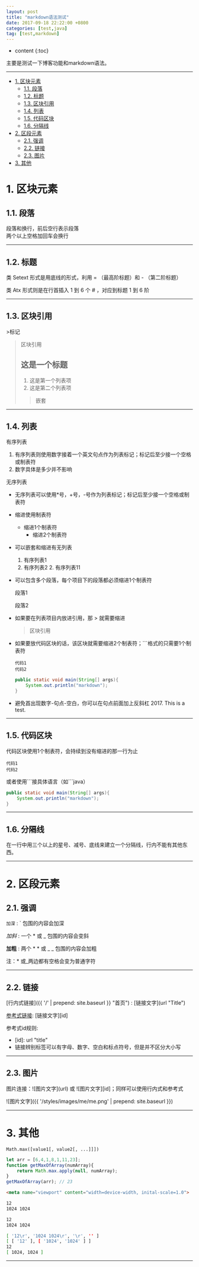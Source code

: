 ```yaml
---
layout: post
title: "markdown语法测试"
date: 2017-09-18 22:22:00 +0800
categories: [test,java]
tag: [test,markdown]
---
```

* content
{:toc}

主要是测试一下博客功能和markdown语法。

---

<!-- more -->
<!-- TOC -->

- [1. 区块元素](#1-区块元素)
    - [1.1. 段落](#11-段落)
    - [1.2. 标题](#12-标题)
    - [1.3. 区块引用](#13-区块引用)
    - [1.4. 列表](#14-列表)
    - [1.5. 代码区块](#15-代码区块)
    - [1.6. 分隔线](#16-分隔线)
- [2. 区段元素](#2-区段元素)
    - [2.1. 强调](#21-强调)
    - [2.2. 链接](#22-链接)
    - [2.3. 图片](#23-图片)
- [3. 其他](#3-其他)


<!-- /TOC -->

#   1. 区块元素

##  1.1. 段落

段落和换行，前后空行表示段落<br/>
两个以上空格加回车会换行

---

##  1.2. 标题

类 Setext 形式是用底线的形式，利用 = （最高阶标题）和 - （第二阶标题）

类 Atx 形式则是在行首插入 1 到 6 个 # ，对应到标题 1 到 6 阶

---

##  1.3. 区块引用

\>标记

>区块引用
>
> ## 这是一个标题
>
> 1.    这是第一个列表项
> 2.    这是第二个列表项
>
>>嵌套

---

##  1.4. 列表

有序列表
1.  有序列表则使用数字接着一个英文句点作为列表标记；标记后至少接一个空格或制表符
3.  数字具体是多少并不影响


无序列表
*   无序列表可以使用*号，+号，-号作为列表标记；标记后至少接一个空格或制表符
*   缩进使用制表符
    *   缩进1个制表符
        *   缩进2个制表符
*   可以嵌套和缩进有无列表
    1.  有序列表1
    2.  有序列表2
        2.  有序列表11
*   可以包含多个段落，每个项目下的段落都必须缩进1个制表符

    段落1

    段落2
*   如果要在列表项目内放进引用，那 > 就需要缩进
    >区块引用
*   如果要放代码区块的话，该区块就需要缩进2个制表符；```格式的只需要1个制表符

        代码1
        代码2

    ```java
    public static void main(String[] args){
        System.out.println("markdown");
    }
    ```
*   避免首出现数字-句点-空白，你可以在句点前面加上反斜杠
    2017\. This is a test.

---

##  1.5. 代码区块

代码区块使用1个制表符，会持续到没有缩进的那一行为止

    代码1
    代码2

或者使用```接具体语言（如\`\`\`java）
```java
public static void main(String[] args){
    System.out.println("markdown");
}
```

---

##  1.6. 分隔线

在一行中用三个以上的星号、减号、底线来建立一个分隔线，行内不能有其他东西。

---

#   2. 区段元素

##  2.1. 强调

`加深` : \` 包围的内容会加深

*加斜* : 一个 * 或 _ 包围的内容会变斜

**加粗** : 两个 *  * 或 _  _ 包围的内容会加粗

注：\* 或\_两边都有空格会变为普通字符

---

##  2.2. 链接

[行内式链接]({{ '/' | prepend: site.baseurl }} "首页") : \[链接文字](url "Title")

[参考式链接][1]: \[链接文字][id]

[1]:    http://www.baidu.com/

 参考式id规则:
 *   \[id]: url "title"
 *   链接辨别标签可以有字母、数字、空白和标点符号，但是并不区分大小写

---

##  2.3. 图片

图片连接：\!\[图片文字](url) 或 \![图片文字][id]；同样可以使用行内式和参考式

![图片文字]({{ '/styles/images/me/me.png' | prepend: site.baseurl }})

---

#   3. 其他

```Syntax
Math.max([value1[, value2[, ...]]])
```

```js
let arr = [6,4,1,8,1,11,23];
function getMaxOfArray(numArray){
    return Math.max.apply(null, numArray);
}
getMaxOfArray(arr); // 23
```

```html
<meta name="viewport" content="width=device-width, inital-scale=1.0">
```

```bash
12
1024 1024

12
1024 1024

[ '12\r', '1024 1024\r', '\r', '' ]
[ [ '12' ], [ '1024', '1024' ] ]
12
[ 1024, 1024 ]
```

---



